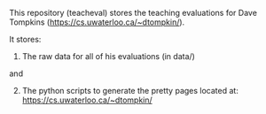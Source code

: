 This repository (teacheval) stores the teaching evaluations for Dave Tompkins (https://cs.uwaterloo.ca/~dtompkin/).

It stores:

1) The raw data for all of his evaluations (in data/)

and

2) The python scripts to generate the pretty pages located at:
https://cs.uwaterloo.ca/~dtompkin/

